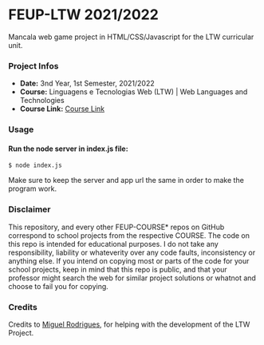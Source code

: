 # FEUP-LTW 2021/2022
Mancala web game project in HTML/CSS/Javascript for the LTW curricular unit.

### Project Infos
* **Date:** 3nd Year, 1st Semester, 2021/2022
* **Course:** Linguagens e Tecnologias Web (LTW) | Web Languages and Technologies
* **Course Link:** [Course Link](https://sigarra.up.pt/feup/pt/ucurr_geral.ficha_uc_view?pv_ocorrencia_id=484430)

### Usage

#### Run the node server in index.js file:
```
$ node index.js
```
Make sure to keep the server and app url the same in order to make the program work.

### Disclaimer
This repository, and every other FEUP-COURSE* repos on GitHub correspond to school projects from the respective COURSE. The code on this repo is intended for educational purposes. I do not take any responsibility, liability or whateverity over any code faults, inconsistency or anything else. If you intend on copying most or parts of the code for your school projects, keep in mind that this repo is public, and that your professor might search the web for similar project solutions or whatnot and choose to fail you for copying.

### Credits
Credits to [Miguel Rodrigues](https://github.com/mbrdg), for helping with the development of the LTW Project.
